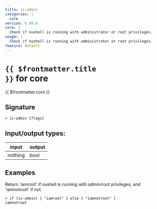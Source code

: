 ```yaml
---
title: is-admin
categories: |
  core
version: 0.90.0
core: |
  Check if nushell is running with administrator or root privileges.
usage: |
  Check if nushell is running with administrator or root privileges.
feature: default
---
```

<!-- This file is automatically generated. Please edit the command in https://github.com/nushell/nushell instead. -->

# <code>{{ $frontmatter.title }}</code> for core

<div class='command-title'>{{ $frontmatter.core }}</div>

## Signature

```> is-admin {flags} ```


## Input/output types:

| input   | output |
| ------- | ------ |
| nothing | bool   |

## Examples

Return 'iamroot' if nushell is running with admin/root privileges, and 'iamnotroot' if not.
```nu
> if (is-admin) { "iamroot" } else { "iamnotroot" }
iamnotroot
```

